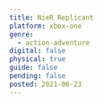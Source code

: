 ```yaml
---
title: NieR Replicant
platform: xbox-one
genre:
  - action-adventure
digital: false
physical: true
guide: false
pending: false
posted: 2021-06-23
---
```

